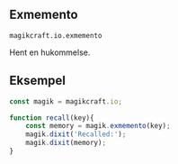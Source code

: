
## Exmemento

`magikcraft.io.exmemento`

Hent en hukommelse.

## Eksempel

```javascript
const magik = magikcraft.io;

function recall(key){
    const memory = magik.exmemento(key);
    magik.dixit('Recalled:');
    magik.dixit(memory);
}
```
